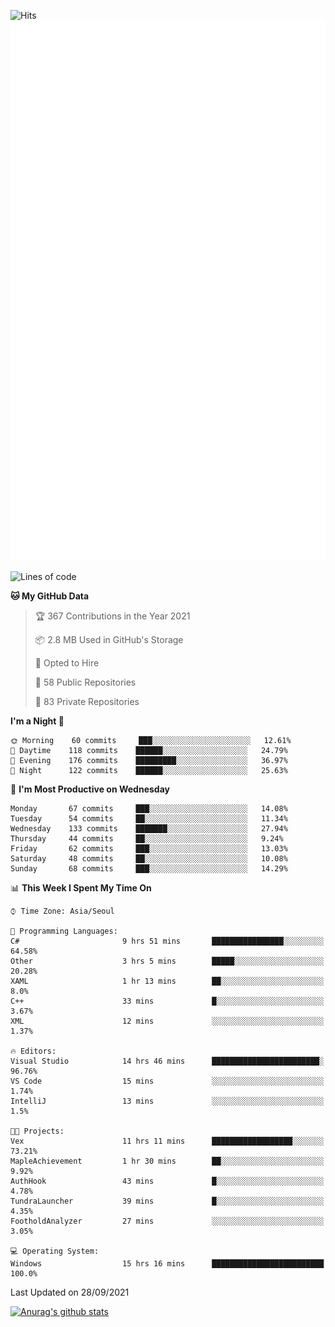 ![Hits](https://hits.seeyoufarm.com/api/count/incr/badge.svg?url=https%3A%2F%2Fgithub.com%2Fkokose1234&count_bg=%2379C83D&title_bg=%23555555&icon=apple.svg&icon_color=%23E7E7E7&title=hits&edge_flat=false)
<br/>
![Metrics](https://github.com/kokose1234/kokose1234/blob/main/github-metrics.svg)

<!--START_SECTION:waka-->
![Lines of code](https://img.shields.io/badge/From%20Hello%20World%20I%27ve%20Written-11.9%20million%20lines%20of%20code-blue)

**🐱 My GitHub Data** 

> 🏆 367 Contributions in the Year 2021
 > 
> 📦 2.8 MB Used in GitHub's Storage 
 > 
> 💼 Opted to Hire
 > 
> 📜 58 Public Repositories 
 > 
> 🔑 83 Private Repositories  
 > 
**I'm a Night 🦉** 

```text
🌞 Morning    60 commits     ███░░░░░░░░░░░░░░░░░░░░░░   12.61% 
🌆 Daytime    118 commits    ██████░░░░░░░░░░░░░░░░░░░   24.79% 
🌃 Evening    176 commits    █████████░░░░░░░░░░░░░░░░   36.97% 
🌙 Night      122 commits    ██████░░░░░░░░░░░░░░░░░░░   25.63%

```
📅 **I'm Most Productive on Wednesday** 

```text
Monday       67 commits     ███░░░░░░░░░░░░░░░░░░░░░░   14.08% 
Tuesday      54 commits     ██░░░░░░░░░░░░░░░░░░░░░░░   11.34% 
Wednesday    133 commits    ███████░░░░░░░░░░░░░░░░░░   27.94% 
Thursday     44 commits     ██░░░░░░░░░░░░░░░░░░░░░░░   9.24% 
Friday       62 commits     ███░░░░░░░░░░░░░░░░░░░░░░   13.03% 
Saturday     48 commits     ██░░░░░░░░░░░░░░░░░░░░░░░   10.08% 
Sunday       68 commits     ███░░░░░░░░░░░░░░░░░░░░░░   14.29%

```


📊 **This Week I Spent My Time On** 

```text
⌚︎ Time Zone: Asia/Seoul

💬 Programming Languages: 
C#                       9 hrs 51 mins       ████████████████░░░░░░░░░   64.58% 
Other                    3 hrs 5 mins        █████░░░░░░░░░░░░░░░░░░░░   20.28% 
XAML                     1 hr 13 mins        ██░░░░░░░░░░░░░░░░░░░░░░░   8.0% 
C++                      33 mins             █░░░░░░░░░░░░░░░░░░░░░░░░   3.67% 
XML                      12 mins             ░░░░░░░░░░░░░░░░░░░░░░░░░   1.37%

🔥 Editors: 
Visual Studio            14 hrs 46 mins      ████████████████████████░   96.76% 
VS Code                  15 mins             ░░░░░░░░░░░░░░░░░░░░░░░░░   1.74% 
IntelliJ                 13 mins             ░░░░░░░░░░░░░░░░░░░░░░░░░   1.5%

🐱‍💻 Projects: 
Vex                      11 hrs 11 mins      ██████████████████░░░░░░░   73.21% 
MapleAchievement         1 hr 30 mins        ██░░░░░░░░░░░░░░░░░░░░░░░   9.92% 
AuthHook                 43 mins             █░░░░░░░░░░░░░░░░░░░░░░░░   4.78% 
TundraLauncher           39 mins             █░░░░░░░░░░░░░░░░░░░░░░░░   4.35% 
FootholdAnalyzer         27 mins             ░░░░░░░░░░░░░░░░░░░░░░░░░   3.05%

💻 Operating System: 
Windows                  15 hrs 16 mins      █████████████████████████   100.0%

```


 Last Updated on 28/09/2021
<!--END_SECTION:waka-->

[![Anurag's github stats](https://github-readme-stats.vercel.app/api?username=kokose1234&theme=dracula)](https://github.com/anuraghazra/github-readme-stats)



	
